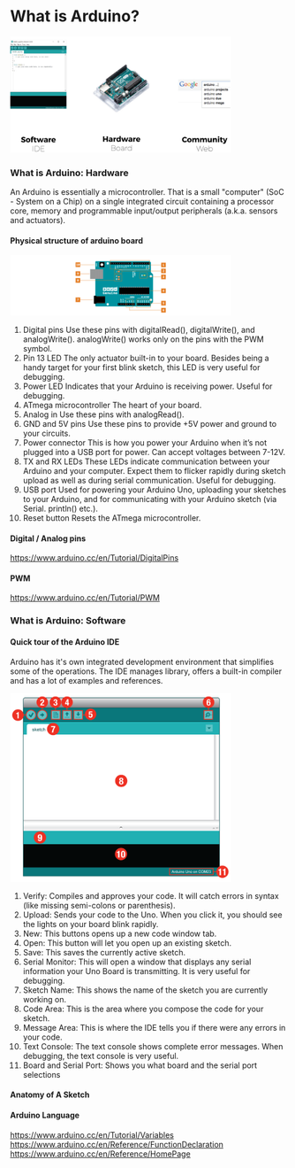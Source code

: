 # What is Arduino?

<img src="arduino-environment.png" alt="arduino-environment" style="width: 400px;"/>

### What is Arduino: Hardware
An Arduino is essentially a microcontroller. That is a small "computer" (SoC - System on a Chip) on a single integrated
circuit containing a processor core, memory and programmable input/output peripherals (a.k.a. sensors and actuators).

#### Physical structure of arduino board

<img src="board_anatomy.png" alt="arduino-anatomy" style="width: 400px;"/>

1. Digital pins Use these pins with digitalRead(), digitalWrite(), and analogWrite(). analogWrite() works only on the pins with the PWM symbol.
2. Pin 13 LED The only actuator built-in to your board. Besides being a handy target for your first blink sketch, this LED is very useful for debugging.
3. Power LED Indicates that your Arduino is receiving power. Useful for debugging.
4. ATmega microcontroller The heart of your board.
5. Analog in Use these pins with analogRead().
6. GND and 5V pins Use these pins to provide +5V power and ground to your circuits.
7. Power connector This is how you power your Arduino when it’s not plugged into a USB port for power. Can accept voltages between 7-12V.
8. TX and RX LEDs These LEDs indicate communication between your Arduino and your computer. Expect them to flicker rapidly during sketch upload as well as during serial communication. Useful for debugging.
9. USB port Used for powering your Arduino Uno, uploading your sketches to your Arduino, and for communicating with your Arduino sketch (via Serial. println() etc.).
10. Reset button Resets the ATmega microcontroller.

#### Digital / Analog pins
https://www.arduino.cc/en/Tutorial/DigitalPins

#### PWM
https://www.arduino.cc/en/Tutorial/PWM

### What is Arduino: Software

#### Quick tour of the Arduino IDE

Arduino has it's own integrated development environment that simplifies some of the operations. The IDE manages library, offers a built-in compiler and has a lot of examples and references.

<img src="arduino_ide.png" alt="arduino-ide" style="width: 400px;"/>

1. Verify: Compiles and approves your code. It will catch
errors in syntax (like missing semi-colons or parenthesis).
2. Upload: Sends your code to the Uno. When you click it, you
should see the lights on your board blink rapidly.
3. New: This buttons opens up a new code window tab.
4. Open: This button will let you open up an existing sketch.
5. Save: This saves the currently active sketch.
6. Serial Monitor: This will open a window that displays any
serial information your Uno Board is transmitting. It is very
useful for debugging.
7. Sketch Name: This shows the name of the sketch you are
currently working on.
8. Code Area: This is the area where you compose the code
for your sketch.
9. Message Area: This is where the IDE tells you if there were
any errors in your code.
10. Text Console: The text console shows complete error
messages. When debugging, the text console is very useful.
11. Board and Serial Port: Shows you what board and the
serial port selections

#### Anatomy of A Sketch

#### Arduino Language
https://www.arduino.cc/en/Tutorial/Variables
https://www.arduino.cc/en/Reference/FunctionDeclaration
https://www.arduino.cc/en/Reference/HomePage
